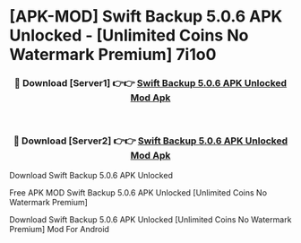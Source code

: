 # [APK-MOD] Swift Backup 5.0.6 APK Unlocked - [Unlimited Coins No Watermark Premium] 7i1o0



<div align="center">
<h3>🔴 Download [Server1] 👉👉 <a href="https://momento.my/?title=Swift_Backup_5.0.6_APK_Unlocked">Swift Backup 5.0.6 APK Unlocked Mod Apk</a></h3><br>

<h3>🔴 Download [Server2] 👉👉 <a href="https://momento.my/?title=Swift_Backup_5.0.6_APK_Unlocked">Swift Backup 5.0.6 APK Unlocked Mod Apk</a></h3>
</div>



Download Swift Backup 5.0.6 APK Unlocked 

Free APK MOD Swift Backup 5.0.6 APK Unlocked [Unlimited Coins No Watermark Premium]

Download Swift Backup 5.0.6 APK Unlocked [Unlimited Coins No Watermark Premium] Mod For Android
